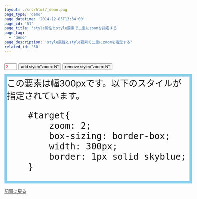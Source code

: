 ```yaml
---
layout: ./src/html/_demo.pug
page_type: 'demo'
page_datetime: '2014-12-05T13:34:00'
page_id: '51'
page_title: 'style属性とstyle要素で二重にzoomを指定する'
page_tag:
  - 'demo'
page_description: 'style属性とstyle要素で二重にzoomを指定する'
related_id: '50'
---
```

<style>
html,body{
    margin:0;
}
body{
    padding: 15px;
    background: url(/img/double-zoom-bug/bg50px.gif) repeat 15px 15px;
}
#ctrl{
    height: 50px;
    font-size: 18px;
    line-height: 50px;
}
#zoomVal{
    width: 3em;
    color: red;
}
#target{
    zoom: 2;
    box-sizing: border-box;
    width: 300px;
    border: 4px solid skyblue;
}
</style>
<script>
function addZoom(){
    var tar = document.getElementById('target');
    var val = document.getElementById('zoomVal').value;
    tar.style.zoom = val;
}

function removeZoom(){
    var tar = document.getElementById('target');
    tar.style.zoom = '';
}
</script>

<div id="ctrl">
    <input type="number" id="zoomVal" value="2">
    <button onclick="addZoom();">add style="zoom: N"</button>
    <button onclick="removeZoom();">remove style="zoom: N"</button>
</div>
<div id="target">
    <div>この要素は幅300pxです。以下のスタイルが指定されています。</div>
    <xmp>    #target{
        zoom: 2;
        box-sizing: border-box;
        width: 300px;
        border: 1px solid skyblue;
    }</xmp>
</div>
<p><a href="/archives/50.html">記事に戻る</a></p>
